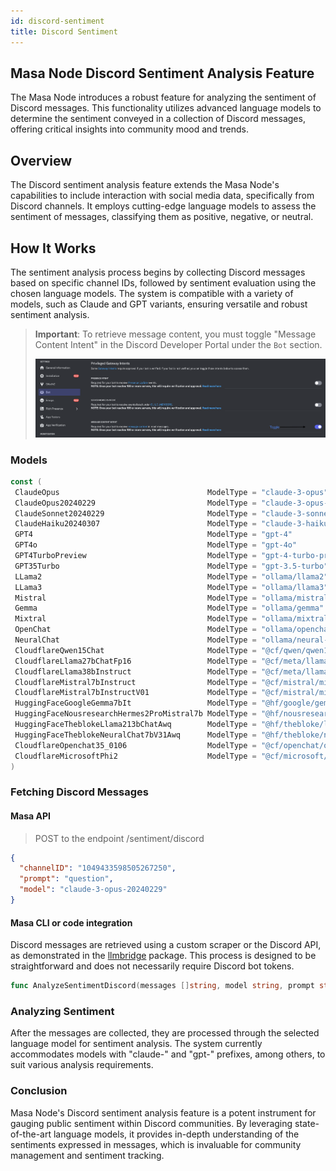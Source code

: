 ```yaml
---
id: discord-sentiment
title: Discord Sentiment
---
```


## Masa Node Discord Sentiment Analysis Feature

The Masa Node introduces a robust feature for analyzing the sentiment of Discord messages. This functionality utilizes advanced language models to determine the sentiment conveyed in a collection of Discord messages, offering critical insights into community mood and trends.

## Overview

The Discord sentiment analysis feature extends the Masa Node's capabilities to include interaction with social media data, specifically from Discord channels. It employs cutting-edge language models to assess the sentiment of messages, classifying them as positive, negative, or neutral.

## How It Works

The sentiment analysis process begins by collecting Discord messages based on specific channel IDs, followed by sentiment evaluation using the chosen language models. The system is compatible with a variety of models, such as Claude and GPT variants, ensuring versatile and robust sentiment analysis.

> **Important**: To retrieve message content, you must toggle "Message Content Intent" in the Discord Developer Portal under the `Bot` section.
>
> ![Message Content Intent](/docs/images/discord-message-content-intent.png)

### Models

```go
const (
 ClaudeOpus                                 ModelType = "claude-3-opus"
 ClaudeOpus20240229                         ModelType = "claude-3-opus-20240229"
 ClaudeSonnet20240229                       ModelType = "claude-3-sonnet-20240229"
 ClaudeHaiku20240307                        ModelType = "claude-3-haiku-20240307"
 GPT4                                       ModelType = "gpt-4"
 GPT4o                                      ModelType = "gpt-4o"
 GPT4TurboPreview                           ModelType = "gpt-4-turbo-preview"
 GPT35Turbo                                 ModelType = "gpt-3.5-turbo"
 LLama2                                     ModelType = "ollama/llama2"
 LLama3                                     ModelType = "ollama/llama3"
 Mistral                                    ModelType = "ollama/mistral"
 Gemma                                      ModelType = "ollama/gemma"
 Mixtral                                    ModelType = "ollama/mixtral"
 OpenChat                                   ModelType = "ollama/openchat"
 NeuralChat                                 ModelType = "ollama/neural-chat"
 CloudflareQwen15Chat                       ModelType = "@cf/qwen/qwen1.5-0.5b-chat"
 CloudflareLlama27bChatFp16                 ModelType = "@cf/meta/llama-2-7b-chat-fp16"
 CloudflareLlama38bInstruct                 ModelType = "@cf/meta/llama-3-8b-instruct"
 CloudflareMistral7bInstruct                ModelType = "@cf/mistral/mistral-7b-instruct"
 CloudflareMistral7bInstructV01             ModelType = "@cf/mistral/mistral-7b-instruct-v0.1"
 HuggingFaceGoogleGemma7bIt                 ModelType = "@hf/google/gemma-7b-it"
 HuggingFaceNousresearchHermes2ProMistral7b ModelType = "@hf/nousresearch/hermes-2-pro-mistral-7b"
 HuggingFaceTheblokeLlama213bChatAwq        ModelType = "@hf/thebloke/llama-2-13b-chat-awq"
 HuggingFaceTheblokeNeuralChat7bV31Awq      ModelType = "@hf/thebloke/neural-chat-7b-v3-1-awq"
 CloudflareOpenchat35_0106                  ModelType = "@cf/openchat/openchat-3.5-0106"
 CloudflareMicrosoftPhi2                    ModelType = "@cf/microsoft/phi-2"
)
```

### Fetching Discord Messages

#### Masa API

> POST to the endpoint /sentiment/discord

```json
{
  "channelID": "1049433598505267250",
  "prompt": "question",
  "model": "claude-3-opus-20240229"
}
```

#### Masa CLI or code integration

Discord messages are retrieved using a custom scraper or the Discord API, as demonstrated in the [llmbridge](file:///path/to/masa/masa-oracle/pkg/llmbridge/sentiment_discord.go#L123) package. This process is designed to be straightforward and does not necessarily require Discord bot tokens.

```go
func AnalyzeSentimentDiscord(messages []string, model string, prompt string) (string, string, error) { ... }
```

### Analyzing Sentiment

After the messages are collected, they are processed through the selected language model for sentiment analysis. The system currently accommodates models with "claude-" and "gpt-" prefixes, among others, to suit various analysis requirements.

### Conclusion

Masa Node's Discord sentiment analysis feature is a potent instrument for gauging public sentiment within Discord communities. By leveraging state-of-the-art language models, it provides in-depth understanding of the sentiments expressed in messages, which is invaluable for community management and sentiment tracking.
